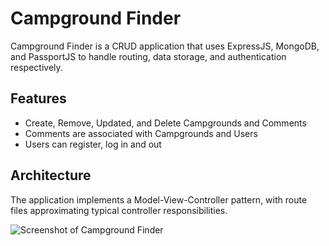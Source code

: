 # Campground Finder
Campground Finder is a CRUD application that uses ExpressJS, MongoDB, and PassportJS to handle
routing, data storage, and authentication respectively.

## Features
- Create, Remove, Updated, and Delete Campgrounds and Comments
- Comments are associated with Campgrounds and Users
- Users can register, log in and out

## Architecture
The application implements a Model-View-Controller pattern,
with route files approximating typical controller responsibilities.


![Screenshot of Campground Finder](/screenshots/campground-finder-1.png?raw=true "Screenshot")
